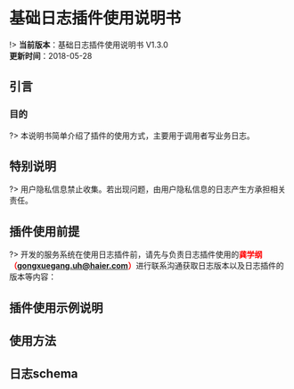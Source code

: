 # 基础日志插件使用说明书  


!>  **当前版本**：基础日志插件使用说明书 V1.3.0   
 **更新时间**：2018-05-28  

## 引言  
### 目的  

?> 本说明书简单介绍了插件的使用方式，主要用于调用者写业务日志。  

## 特别说明  

?> 用户隐私信息禁止收集。若出现问题，由用户隐私信息的日志产生方承担相关责任。  

## 插件使用前提  

?> 开发的服务系统在使用日志插件前，请先与负责日志插件使用的<font color=FF0000>**龚学纲（gongxuegang.uh@haier.com）**</font>进行联系沟通获取日志版本以及日志插件的版本等内容：  

## 插件使用示例说明  



## 使用方法  


##  日志schema  




























































































